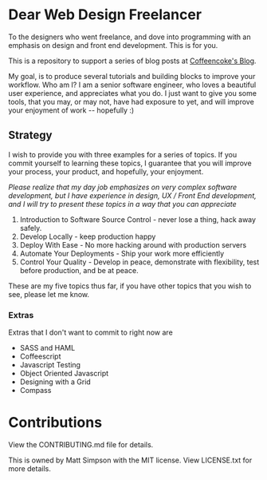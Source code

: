 # Dear Web Design Freelancer

To the designers who went freelance, and dove into programming with an emphasis on design and front end development.  This is for you.

This is a repository to support a series of blog posts at [Coffeencoke's Blog](https://coffeencoke.com).

My goal, is to produce several tutorials and building blocks to improve your workflow.  Who am I?  I am a senior software engineer, who loves a beautiful user experience, and appreciates what you do.  I just want to give you some tools, that you may, or may not, have had exposure to yet, and will improve your enjoyment of work -- hopefully :)

## Strategy

I wish to provide you with three examples for a series of topics.  If you commit yourself to learning these topics, I guarantee that you will improve your process, your product, and hopefully, your enjoyment. 

*Please realize that my day job emphasizes on very complex software development, but I have experience in design, UX / Front End development, and I will try to present these topics in a way that you can appreciate*

1. Introduction to Software Source Control - never lose a thing, hack away safely.
2. Develop Locally - keep production happy
3. Deploy With Ease - No more hacking around with production servers
4. Automate Your Deployments - Ship your work more efficiently
5. Control Your Quality - Develop in peace, demonstrate with flexibility, test before production, and be at peace.

These are my five topics thus far, if you have other topics that you wish to see, please let me know.

### Extras

Extras that I don't want to commit to right now are

* SASS and HAML
* Coffeescript
* Javascript Testing
* Object Oriented Javascript
* Designing with a Grid
* Compass

# Contributions

View the CONTRIBUTING.md file for details.

This is owned by Matt Simpson with the MIT license.  View LICENSE.txt for more details.

